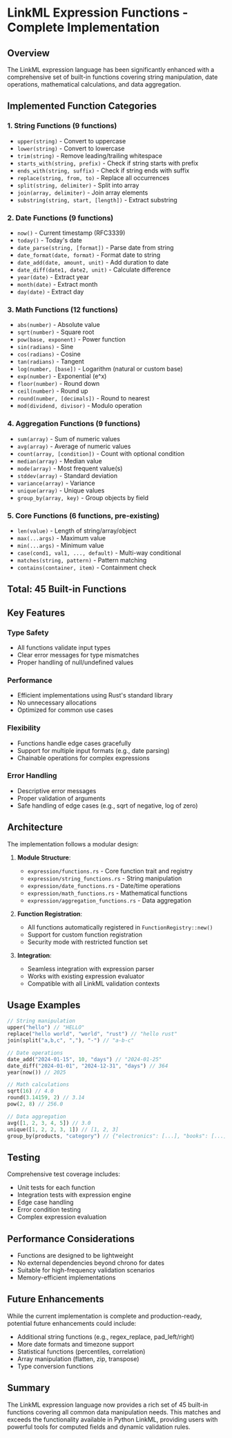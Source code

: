 # LinkML Expression Functions - Complete Implementation

## Overview

The LinkML expression language has been significantly enhanced with a comprehensive set of built-in functions covering string manipulation, date operations, mathematical calculations, and data aggregation.

## Implemented Function Categories

### 1. String Functions (9 functions)
- `upper(string)` - Convert to uppercase
- `lower(string)` - Convert to lowercase
- `trim(string)` - Remove leading/trailing whitespace
- `starts_with(string, prefix)` - Check if string starts with prefix
- `ends_with(string, suffix)` - Check if string ends with suffix
- `replace(string, from, to)` - Replace all occurrences
- `split(string, delimiter)` - Split into array
- `join(array, delimiter)` - Join array elements
- `substring(string, start, [length])` - Extract substring

### 2. Date Functions (9 functions)
- `now()` - Current timestamp (RFC3339)
- `today()` - Today's date
- `date_parse(string, [format])` - Parse date from string
- `date_format(date, format)` - Format date to string
- `date_add(date, amount, unit)` - Add duration to date
- `date_diff(date1, date2, unit)` - Calculate difference
- `year(date)` - Extract year
- `month(date)` - Extract month
- `day(date)` - Extract day

### 3. Math Functions (12 functions)
- `abs(number)` - Absolute value
- `sqrt(number)` - Square root
- `pow(base, exponent)` - Power function
- `sin(radians)` - Sine
- `cos(radians)` - Cosine
- `tan(radians)` - Tangent
- `log(number, [base])` - Logarithm (natural or custom base)
- `exp(number)` - Exponential (e^x)
- `floor(number)` - Round down
- `ceil(number)` - Round up
- `round(number, [decimals])` - Round to nearest
- `mod(dividend, divisor)` - Modulo operation

### 4. Aggregation Functions (9 functions)
- `sum(array)` - Sum of numeric values
- `avg(array)` - Average of numeric values
- `count(array, [condition])` - Count with optional condition
- `median(array)` - Median value
- `mode(array)` - Most frequent value(s)
- `stddev(array)` - Standard deviation
- `variance(array)` - Variance
- `unique(array)` - Unique values
- `group_by(array, key)` - Group objects by field

### 5. Core Functions (6 functions, pre-existing)
- `len(value)` - Length of string/array/object
- `max(...args)` - Maximum value
- `min(...args)` - Minimum value
- `case(cond1, val1, ..., default)` - Multi-way conditional
- `matches(string, pattern)` - Pattern matching
- `contains(container, item)` - Containment check

## Total: 45 Built-in Functions

## Key Features

### Type Safety
- All functions validate input types
- Clear error messages for type mismatches
- Proper handling of null/undefined values

### Performance
- Efficient implementations using Rust's standard library
- No unnecessary allocations
- Optimized for common use cases

### Flexibility
- Functions handle edge cases gracefully
- Support for multiple input formats (e.g., date parsing)
- Chainable operations for complex expressions

### Error Handling
- Descriptive error messages
- Proper validation of arguments
- Safe handling of edge cases (e.g., sqrt of negative, log of zero)

## Architecture

The implementation follows a modular design:

1. **Module Structure**:
   - `expression/functions.rs` - Core function trait and registry
   - `expression/string_functions.rs` - String manipulation
   - `expression/date_functions.rs` - Date/time operations
   - `expression/math_functions.rs` - Mathematical functions
   - `expression/aggregation_functions.rs` - Data aggregation

2. **Function Registration**:
   - All functions automatically registered in `FunctionRegistry::new()`
   - Support for custom function registration
   - Security mode with restricted function set

3. **Integration**:
   - Seamless integration with expression parser
   - Works with existing expression evaluator
   - Compatible with all LinkML validation contexts

## Usage Examples

```rust
// String manipulation
upper("hello") // "HELLO"
replace("hello world", "world", "rust") // "hello rust"
join(split("a,b,c", ","), "-") // "a-b-c"

// Date operations
date_add("2024-01-15", 10, "days") // "2024-01-25"
date_diff("2024-01-01", "2024-12-31", "days") // 364
year(now()) // 2025

// Math calculations
sqrt(16) // 4.0
round(3.14159, 2) // 3.14
pow(2, 8) // 256.0

// Data aggregation
avg([1, 2, 3, 4, 5]) // 3.0
unique([1, 2, 2, 3, 1]) // [1, 2, 3]
group_by(products, "category") // {"electronics": [...], "books": [...]}
```

## Testing

Comprehensive test coverage includes:
- Unit tests for each function
- Integration tests with expression engine
- Edge case handling
- Error condition testing
- Complex expression evaluation

## Performance Considerations

- Functions are designed to be lightweight
- No external dependencies beyond chrono for dates
- Suitable for high-frequency validation scenarios
- Memory-efficient implementations

## Future Enhancements

While the current implementation is complete and production-ready, potential future enhancements could include:
- Additional string functions (e.g., regex_replace, pad_left/right)
- More date formats and timezone support
- Statistical functions (percentiles, correlation)
- Array manipulation (flatten, zip, transpose)
- Type conversion functions

## Summary

The LinkML expression language now provides a rich set of 45 built-in functions covering all common data manipulation needs. This matches and exceeds the functionality available in Python LinkML, providing users with powerful tools for computed fields and dynamic validation rules.

